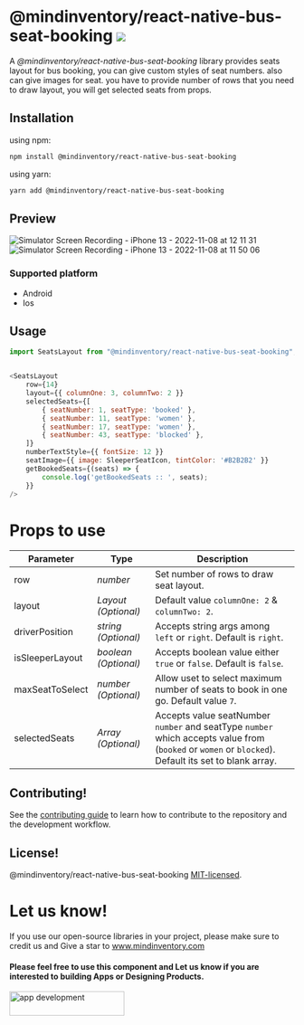 # @mindinventory/react-native-bus-seat-booking [![](https://img.shields.io/npm/v/@mindinventory/react-native-tab-bar-interaction.svg)](https://www.npmjs.com/package/@mindinventory/react-native-tab-bar-interaction)

A <i>@mindinventory/react-native-bus-seat-booking</i> library provides seats layout for bus booking, you can give custom styles of seat numbers. also can give images for seat. you have to provide number of rows that you need to draw layout, you will get selected seats from props.

## Installation
using npm:
```sh
npm install @mindinventory/react-native-bus-seat-booking
```
using yarn:
```sh
yarn add @mindinventory/react-native-bus-seat-booking
```

## Preview
![Simulator Screen Recording - iPhone 13 - 2022-11-08 at 12 11 31](https://user-images.githubusercontent.com/82019401/200493768-018edf43-c756-4d22-ab65-464a7be76114.gif)
![Simulator Screen Recording - iPhone 13 - 2022-11-08 at 11 50 06](https://user-images.githubusercontent.com/82019401/200490528-056ee01f-1130-4fff-b1f2-2ef35ef13db8.gif)


### Supported platform
- Android
- Ios

## Usage
```js
import SeatsLayout from "@mindinventory/react-native-bus-seat-booking";
```

```js

<SeatsLayout
    row={14}
    layout={{ columnOne: 3, columnTwo: 2 }}
    selectedSeats={[
        { seatNumber: 1, seatType: 'booked' },
        { seatNumber: 11, seatType: 'women' },
        { seatNumber: 17, seatType: 'women' },
        { seatNumber: 43, seatType: 'blocked' },
    ]}
    numberTextStyle={{ fontSize: 12 }}
    seatImage={{ image: SleeperSeatIcon, tintColor: '#B2B2B2' }}
    getBookedSeats={(seats) => {
        console.log('getBookedSeats :: ', seats);
    }}
/>
```


# Props to use
| Parameter       | Type                              | Description                                                                         |
| --------------- | --------------------------------- | -----------                                                                         |
| row             | _number_                          | Set number of rows to draw seat layout.                                             |
| layout          | _Layout (Optional)_               | Default value `columnOne: 2` & `columnTwo: 2`.                                      |
| driverPosition  | _string (Optional)_               | Accepts string args among `left` or `right`. Default is `right`.                    |
| isSleeperLayout | _boolean (Optional)_              | Accepts boolean value either `true` or `false`. Default is `false`.                 |
| maxSeatToSelect | _number (Optional)_               | Allow uset to select maximum number of seats to book in one go. Default value `7`.  |
| selectedSeats   | _Array<SelectedSeats> (Optional)_ | Accepts value seatNumber `number` and seatType `number` which accepts value from (`booked` or `women` or `blocked`). Default its set to blank array.                                                                         |

## Contributing!

See the [contributing guide](CONTRIBUTING.md) to learn how to contribute to the repository and the development workflow.

## License!

@mindinventory/react-native-bus-seat-booking [MIT-licensed](https://github.com/Mindinventory/mindinventory/react-native-bus-seat-booking/blob/main/LICENSE).

# Let us know!

If you use our open-source libraries in your project, please make sure to credit us and Give a star to www.mindinventory.com

<p><h4>Please feel free to use this component and Let us know if you are interested to building Apps or Designing Products.</h4>
<a href="https://www.mindinventory.com/contact-us.php?utm_source=gthb&utm_medium=repo&utm_campaign=react-native-bus-seat-booking" target="__blank">
<img src="https://github.com/Sammindinventory/MindInventory/blob/main/hirebutton.png" width="203" height="43"  alt="app development">
</a>
